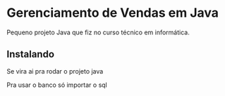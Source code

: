 # Gerenciamento de Vendas em Java

Pequeno projeto Java que fiz no curso técnico em informática.

## Instalando
  Se vira ai pra rodar o projeto java
 
  Pra usar o banco só importar o sql
